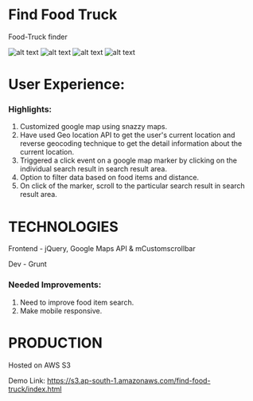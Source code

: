 Find Food Truck
==========

Food-Truck finder

![alt text](https://s3.ap-south-1.amazonaws.com/find-food-truck/images/image-1.jpg "Uber Food Truck Screenshot")
![alt text](https://s3.ap-south-1.amazonaws.com/find-food-truck/images/image-2.jpg "Uber Food Truck Screenshot")
![alt text](https://s3.ap-south-1.amazonaws.com/find-food-truck/images/image-3.jpg "Uber Food Truck Screenshot")
![alt text](https://s3.ap-south-1.amazonaws.com/find-food-truck/images/image-4.jpg "Uber Food Truck Screenshot")


User Experience:
====

### Highlights:

1. Customized google map using snazzy maps.
2. Have used Geo location API to get the user's current location and reverse geocoding technique to get the detail information about the current location.
3. Triggered a click event on a google map marker by clicking on the individual search result in search result area.
4. Option to filter data based on food items and distance.
5. On click of the marker, scroll to the particular search result in search result area.

TECHNOLOGIES
======

Frontend - jQuery, Google Maps API & mCustomscrollbar

Dev      - Grunt


### Needed Improvements:

1. Need to improve food item search.
2. Make mobile responsive.

PRODUCTION
======

Hosted on AWS S3

Demo Link: https://s3.ap-south-1.amazonaws.com/find-food-truck/index.html
